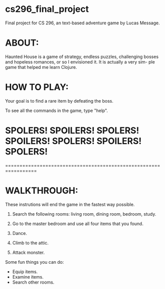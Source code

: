 # cs296_final_project
Final project for CS 296, an text-based adventure game by Lucas Message.



ABOUT:
=====

Haunted House is a game of strategy, endless puzzles, challenging bosses
and hopeless romances, or so I envisioned it. It is actually a very sim-
ple game that helped me learn Clojure.


HOW TO PLAY:
===========

Your goal is to find a rare item by defeating the boss.

To see all the commands in the game, type "help".



SPOLERS! SPOILERS! SPOLERS! SPOILERS! SPOLERS! SPOILERS! SPOLERS!
=================================================================
=================================================================

WALKTHROUGH:
===========

These instrutions will end the game in the fastest way possible.

1. Search the following rooms: living room, dining room, bedroom,
study.

2. Go to the master bedroom and use all four items that you found.

3. Dance.

4. Climb to the attic.

5. Attack monster.

Some fun things you can do:

* Equip items.
* Examine items.
* Search other rooms.
